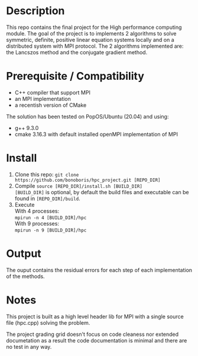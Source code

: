 Description
====

This repo contains the final project for the High performance computing module.
The goal of the project is to implements 2 algorithms to solve symmetric, definite, positive linear equation systems locally and on a distributed system with MPI protocol.
The 2 algorithms implemented are: the Lancszos method and the conjugate gradient method.

Prerequisite / Compatibility
====
- C++ compiler that support MPI
- an MPI implementation 
- a recentish version of CMake

The solution has been tested on PopOS/Ubuntu (20.04) and using:
- g++ 9.3.0
- cmake 3.16.3
with default installed openMPI implementation of MPI

Install
====
1. Clone this repo:
`git clone https://github.com/bonoboris/hpc_project.git [REPO_DIR]`
2. Compile
`source [REPO_DIR]/install.sh [BUILD_DIR]`\
`[BUILD_DIR]` is optional, by default the build files and executable can be found in `[REPO_DIR]/build`.
3. Execute \
With 4 processes: \
`mpirun -n 4 [BUILD_DIR]/hpc` \
With 9 processes: \
`mpirun -n 9 [BUILD_DIR]/hpc`

Output
====

The ouput contains the residual errors for each step of each implementation of the methods.

Notes
====
This project is built as a high level header lib for MPI with a single source file (hpc.cpp) solving the problem.

The project grading grid doesn't focus on code cleaness nor extended documetation as a result the code documentation is minimal and there are no test in any way.